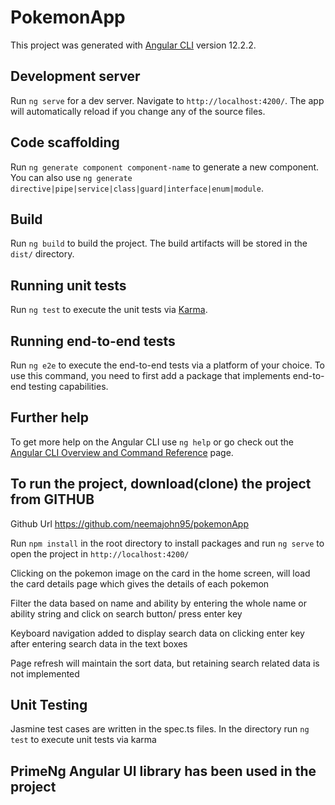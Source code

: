 # PokemonApp

This project was generated with [Angular CLI](https://github.com/angular/angular-cli) version 12.2.2.

## Development server

Run `ng serve` for a dev server. Navigate to `http://localhost:4200/`. The app will automatically reload if you change any of the source files.

## Code scaffolding

Run `ng generate component component-name` to generate a new component. You can also use `ng generate directive|pipe|service|class|guard|interface|enum|module`.

## Build

Run `ng build` to build the project. The build artifacts will be stored in the `dist/` directory.

## Running unit tests

Run `ng test` to execute the unit tests via [Karma](https://karma-runner.github.io).

## Running end-to-end tests

Run `ng e2e` to execute the end-to-end tests via a platform of your choice. To use this command, you need to first add a package that implements end-to-end testing capabilities.

## Further help

To get more help on the Angular CLI use `ng help` or go check out the [Angular CLI Overview and Command Reference](https://angular.io/cli) page.

## To run the project, download(clone) the project from GITHUB

Github Url https://github.com/neemajohn95/pokemonApp

Run `npm install` in the root directory to install packages and run `ng serve` to open the project in  `http://localhost:4200/`

Clicking on the pokemon image on the card in the home screen, will load the card details page which gives the details of each pokemon

Filter the data  based on name and ability by entering the whole name or ability string and click on search button/ press enter key

Keyboard navigation added to display search data on clicking enter key after entering search data in the text boxes

Page refresh will maintain the sort data, but retaining search related data is not implemented

## Unit Testing

Jasmine test cases are written in the spec.ts files. In the directory run `ng test` to execute unit tests via karma

## PrimeNg Angular UI library has been used in the project
